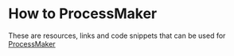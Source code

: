 # How to ProcessMaker

These are resources, links and code snippets that can be used for [ProcessMaker](https://www.processmaker.com/)
